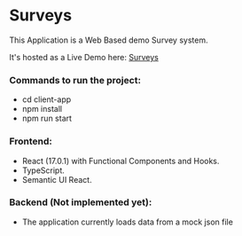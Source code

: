 # Surveys

This Application is a Web Based demo Survey system.

It's hosted as a Live Demo here: [Surveys](https://surveys.eleagues.net/)

### Commands to run the project:
- cd client-app
- npm install
- npm run start

### Frontend:
- React (17.0.1) with Functional Components and Hooks.
- TypeScript.
- Semantic UI React.

### Backend (Not implemented yet):
- The application currently loads data from a mock json file


